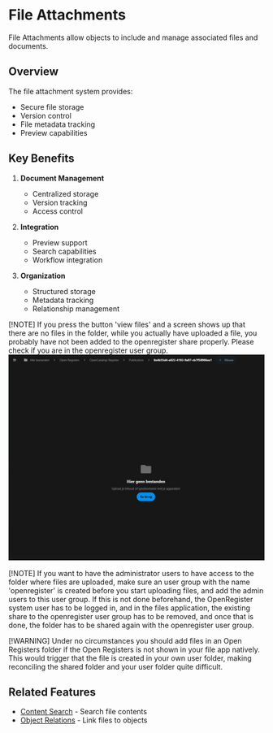 # File Attachments

File Attachments allow objects to include and manage associated files and documents.

## Overview

The file attachment system provides:
- Secure file storage
- Version control
- File metadata tracking
- Preview capabilities

## Key Benefits

1. **Document Management**
   - Centralized storage
   - Version tracking
   - Access control

2. **Integration**
   - Preview support
   - Search capabilities
   - Workflow integration

3. **Organization**
   - Structured storage
   - Metadata tracking
   - Relationship management

[!NOTE] 
If you press the button 'view files' and a screen shows up that there are no files in the folder, while you actually have uploaded a file, you probably have not been added to the openregister share properly. Please check if you are in the openregister user group.
![img.png](images/no-files.png)

[!NOTE]
If you want to have the administrator users to have access to the folder where files are uploaded, make sure an user group with the name 'openregister' is created before you start uploading files, and add the admin users to this user group. If this is not done beforehand, the OpenRegister system user has to be logged in, and in the files application, the existing share to the openregister user group has to be removed, and once that is done, the folder has to be shared again with the openregister user group.

[!WARNING]
Under no circumstances you should add files in an Open Registers folder if the Open Registers is not shown in your file app natively. This would trigger that the file is created in your own user folder, making reconciling the shared folder and your user folder quite difficult.
## Related Features

- [Content Search](content-search.md) - Search file contents
- [Object Relations](object-relations.md) - Link files to objects 
